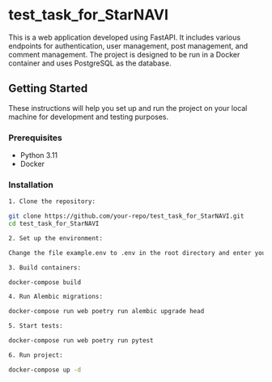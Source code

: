 # test_task_for_StarNAVI

This is a web application developed using FastAPI. It includes various endpoints for authentication, user management, post management, and comment management. The project is designed to be run in a Docker container and uses PostgreSQL as the database.

## Getting Started

These instructions will help you set up and run the project on your local machine for development and testing purposes.

### Prerequisites

- Python 3.11
- Docker

### Installation

```bash
1. Clone the repository:

git clone https://github.com/your-repo/test_task_for_StarNAVI.git
cd test_task_for_StarNAVI

2. Set up the environment:

Change the file example.env to .env in the root directory and enter your environment variables.

3. Build containers:

docker-compose build

4. Run Alembic migrations:

docker-compose run web poetry run alembic upgrade head

5. Start tests:

docker-compose run web poetry run pytest

6. Run project:

docker-compose up -d